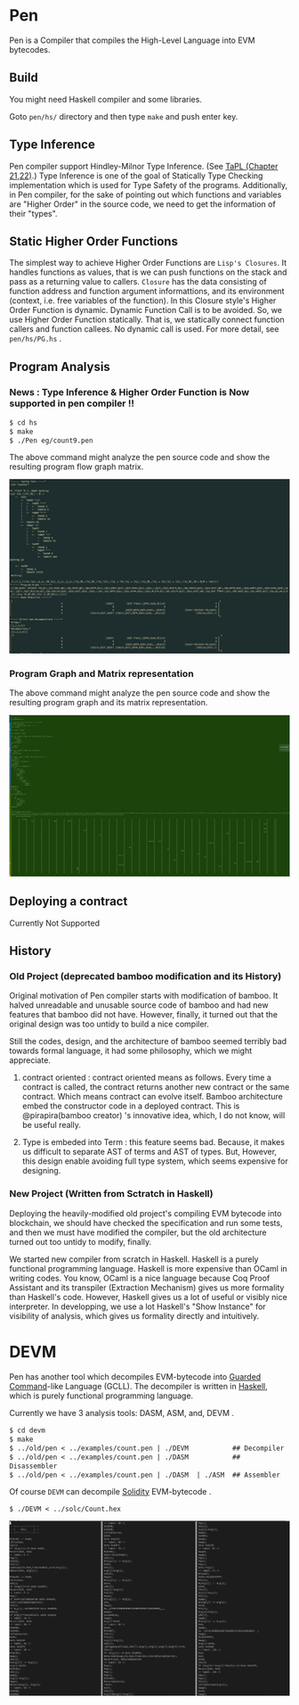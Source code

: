 # Pen 

Pen is a Compiler that compiles the High-Level Language into EVM bytecodes. 





## Build 

You might need Haskell compiler  and some libraries. 

Goto `pen/hs/` directory and then type `make` and push enter key. 


## Type Inference 

Pen compiler support Hindley-Milnor Type Inference. (See [TaPL (Chapter 21,22)](https://www.cis.upenn.edu/~bcpierce/tapl/).)
Type Inference is one of the goal of Statically Type Checking implementation which is used for Type Safety of the programs. 
Additionally, in Pen compiler, for the sake of pointing out which functions and variables are "Higher Order" in the source code, we need to get the information of their "types".  

## Static Higher Order Functions 

The simplest way to achieve Higher Order Functions are `Lisp's Closures`. It handles functions as values, that is we can push functions on the stack and pass as a returning value to callers. `Closure` has the data consisting of function address and function argument informattions, and its environment (context, i.e. free variables of the function). In this Closure style's Higher Order Function is dynamic. Dynamic Function Call is to be avoided. 
So, we use Higher Order Function statically. That is, we statically connect function callers and function callees. No dynamic call is used. For more detail, see `pen/hs/PG.hs` .  


## Program Analysis 


### News : Type Inference & Higher Order Function is Now supported in pen compiler !!


```
$ cd hs 
$ make 
$ ./Pen eg/count9.pen
``` 

The above command might analyze the pen source code and show the resulting program flow graph matrix. 


![](/images/type_inference.png) 




### Program Graph and Matrix representation 

The above command might analyze the pen source code and show the resulting program graph and its matrix representation. 

![](/images/program_graph_and_matrix.png) 



## Deploying a contract 

Currently Not Supported 




## History 

### Old Project (deprecated bamboo modification and its History) 

Original motivation of Pen compiler starts with modification of bamboo. 
It halved unreadable and unusable source code of bamboo and had new features that bamboo did not have. 
However, finally, it turned out that the original design was too untidy to build a nice compiler. 
 
Still the codes, design, and the architecture of bamboo seemed terribly bad towards formal language, 
it had some philosophy, which we might appreciate. 

1. contract oriented : contract oriented means as follows. 
Every time a contract is called, the contract returns another new contract or the same contract. 
Which means contract can evolve itself. Bamboo architecture embed the constructor code in a deployed contract.
This is @pirapira(bamboo creator) 's innovative idea, which, I do not know, will be useful really. 

2. Type is embeded into Term : this feature seems bad. Because, 
it makes us difficult to separate AST of terms and AST of types. 
But, However, this design enable avoiding full type system, which seems expensive for designing. 




### New Project (Written from Sctratch in Haskell) 


Deploying the heavily-modified old project's compiling EVM bytecode into blockchain, we should have checked the specification and run some tests, and 
then we must have modified the compiler, but the old architecture turned out too untidy to modify, finally. 

We started new compiler from scratch in Haskell. Haskell is a purely functional programming language. 
Haskell is more expensive than OCaml in writing codes. You know, OCaml is a nice language because Coq Proof Assistant and its transpiler (Extraction Mechanism) gives us more formality than Haskell's code. However, Haskell gives us a lot of useful or visibly nice interpreter. 
In developping, we use a lot Haskell's "Show Instance" for visibility of analysis, which gives us formality directly and intuitively. 





# DEVM

Pen has another tool which decompiles EVM-bytecode into [Guarded Command](https://en.wikipedia.org/wiki/Guarded_Command_Language)-like Language (GCLL). 
The decompiler is written in [Haskell](https://www.haskell.org/), which is purely functional programming language.  

Currently we have 3 analysis tools: DASM, ASM, and, DEVM . 

```
$ cd devm 
$ make
$ ../old/pen < ../examples/count.pen | ./DEVM           ## Decompiler 
$ ../old/pen < ../examples/count.pen | ./DASM           ## Disassembler
$ ../old/pen < ../examples/count.pen | ./DASM  | ./ASM  ## Assembler
``` 

Of course `DEVM` can decompile [Solidity](https://github.com/ethereum/solidity/) EVM-bytecode . 
```
$ ./DEVM < ../solc/Count.hex 
```

![](/images/devm_solc.png)


